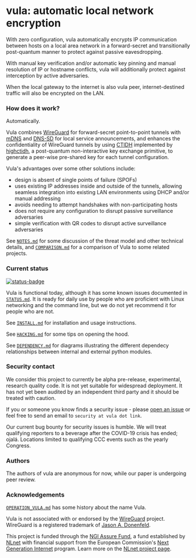# vula: automatic local network encryption

With zero configuration, vula automatically encrypts IP communication between
hosts on a local area network in a forward-secret and transitionally
post-quantum manner to protect against passive eavesdropping.

With manual key verification and/or automatic key pinning and manual resolution
of IP or hostname conflicts, vula will additionally protect against
interception by active adversaries.

When the local gateway to the internet is also vula peer, internet-destined
traffic will also be encrypted on the LAN.

### How does it work?

Automatically.

Vula combines [WireGuard](https://www.wireguard.com/papers/wireguard.pdf) for
forward-secret point-to-point tunnels with
[mDNS](https://tools.ietf.org/html/rfc6762) and
[DNS-SD](https://tools.ietf.org/html/rfc6763) for local service announcements,
and enhances the confidentiality of WireGuard tunnels by using
[CTIDH](https://ctidh.isogeny.org/software.html) implemented by
[highctidh](https://codeberg.org/vula/highctidh), a post-quantum
non-interactive key exchange primitive, to generate a peer-wise pre-shared key
for each tunnel configuration.

Vula's advantages over some other solutions include:

* design is absent of single points of failure (SPOFs)
* uses existing IP addresses inside and outside of the tunnels, allowing
  seamless integration into existing LAN environments using DHCP and/or manual
  addressing
* avoids needing to attempt handshakes with non-participating hosts
* does not require any configuration to disrupt passive surveillance
  adversaries
* simple verification with QR codes to disrupt active surveillance adversaries

See [`NOTES.md`](https://codeberg.org/vula/vula/src/branch/main/NOTES.md) for
some discussion of the threat model and other technical details, and
[`COMPARISON.md`](https://codeberg.org/vula/vula/src/branch/main/COMPARISON.md)
for a comparison of Vula to some related projects.

### Current status

[![status-badge](https://ci.codeberg.org/api/badges/vula/vula/status.svg)](https://ci.codeberg.org/vula/vula)

Vula is functional today, although it has some known issues documented in
[`STATUS.md`](https://codeberg.org/vula/vula/src/branch/main/STATUS.md). It is
ready for daily use by people who are proficient with Linux networking and the
command line, but we do not yet recommend it for people who are not.

See [`INSTALL.md`](https://codeberg.org/vula/vula/src/branch/main/INSTALL.md) for
installation and usage instructions.

See [`HACKING.md`](https://codeberg.org/vula/vula/src/branch/main/HACKING.md) for
some tips on opening the hood.

See [`DEPENDENCY.md`](DEPENDENCY.md) for diagrams illustrating the different
dependecy relationships between internal and external python modules.

### Security contact

We consider this project to currently be alpha pre-release, experimental,
research quality code.  It is not yet suitable for widespread deployment.  It
has not yet been audited by an independent third party and it should be treated
with caution.

If you or someone you know finds a security issue - please [open an
issue](https://codeberg.org/vula/vula/issues/new) or feel free to send an email
to `security at vula dot link`.

Our current bug bounty for security issues is humble. We will treat qualifying
reporters to a beverage after the COVID-19 crisis has ended; ojalá. Locations
limited to qualifying CCC events such as the yearly Congress.

### Authors

The authors of vula are anonymous for now, while our paper is undergoing peer
review.

### Acknowledgements

[`OPERATION_VULA.md`](https://codeberg.org/vula/vula/src/branch/main/OPERATION_VULA.md)
has some history about the name Vula.

Vula is not associated with or endorsed by the
[WireGuard](https://www.wireguard.com/) project. WireGuard is a registered
trademark of [Jason A.  Donenfeld](https://www.zx2c4.com/).

This project is funded through the [NGI Assure Fund](https://nlnet.nl/assure),
a fund established by [NLnet](https://nlnet.nl) with financial support from the
European Commission's [Next Generation Internet](https://ngi.eu) program. Learn
more on the [NLnet project page](https://nlnet.nl/project/Vula#ack).
